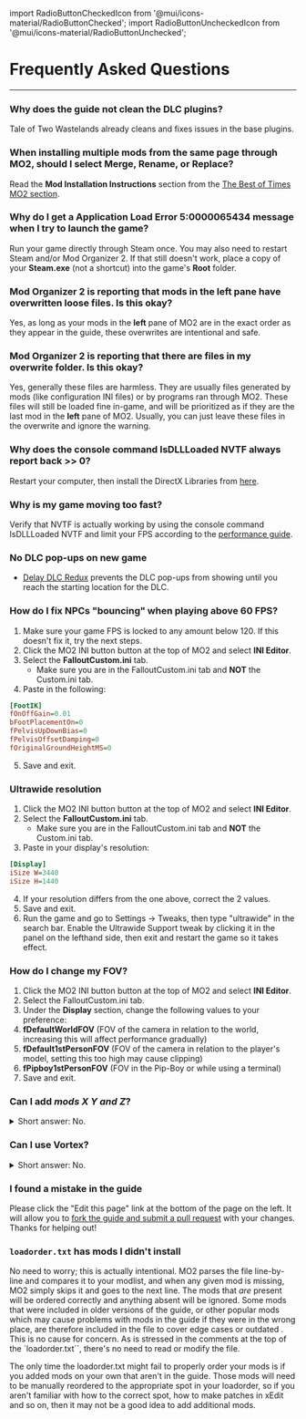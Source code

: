 ﻿import RadioButtonCheckedIcon from '@mui/icons-material/RadioButtonChecked';
import RadioButtonUncheckedIcon from '@mui/icons-material/RadioButtonUnchecked';

# Frequently Asked Questions

---

### Why does the guide not clean the DLC plugins?

Tale of Two Wastelands already cleans and fixes issues in the base plugins.

### When installing multiple mods from the same page through MO2, should I select Merge, Rename, or Replace?

Read the <strong>Mod Installation Instructions</strong> section from the <a href="https://thebestoftimes.moddinglinked.com/mo2.html#installationInstructions" target="_blank">The Best of Times MO2 section</a>.

### Why do I get a Application Load Error 5:0000065434 message when I try to launch the game?

Run your game directly through Steam once. You may also need to restart Steam and/or Mod Organizer 2. If that still doesn't work, place a copy of your <strong>Steam.exe</strong> (not a shortcut) into the game's <strong>Root</strong> folder.

### Mod Organizer 2 is reporting that mods in the left pane have overwritten loose files. Is this okay?

Yes, as long as your mods in the **left** pane of MO2 are in the exact order as they appear in the guide, these overwrites are intentional and safe.

### Mod Organizer 2 is reporting that there are files in my overwrite folder. Is this okay?

Yes, generally these files are harmless. They are usually files generated by mods (like configuration INI files) or by programs ran through MO2. These files will still be loaded fine in-game, and will be prioritized as if they are the last mod in the **left** pane of MO2. Usually, you can just leave these files in the overwrite and ignore the warning.

### Why does the console command IsDLLLoaded NVTF always report back >> 0?

Restart your computer, then install the DirectX Libraries from <a href="https://www.microsoft.com/en-us/download/details.aspx?id=8109" target="_blank">here</a>.

### Why is my game moving too fast?

Verify that NVTF is actually working by using the console command IsDLLLoaded NVTF and limit your FPS according to the <a class="link" href="https://performance.moddinglinked.com" target="_blank">performance guide</a>.

### No DLC pop-ups on new game

- [Delay DLC Redux](gameplay#delay-dlc-redux-ttw) prevents the DLC pop-ups from showing until you reach the starting location for the DLC.

### How do I fix NPCs "bouncing" when playing above 60 FPS?

1. Make sure your game FPS is locked to any amount below 120. If this doesn't fix it, try the next steps.
2. Click the MO2 INI button button at the top of MO2 and select **INI Editor**.
3. Select the **FalloutCustom.ini** tab.
    - Make sure you are in the FalloutCustom.ini tab and **NOT** the Custom.ini tab.
4. Paste in the following:
```ini title="FalloutCustom.ini"
[FootIK]
fOnOffGain=0.01
bFootPlacementOn=0
fPelvisUpDownBias=0
fPelvisOffsetDamping=0
fOriginalGroundHeightMS=0
```
5. Save and exit.

### Ultrawide resolution

1. Click the MO2 INI button button at the top of MO2 and select **INI Editor**.
2. Select the **FalloutCustom.ini** tab.
    - Make sure you are in the FalloutCustom.ini tab and **NOT** the Custom.ini tab.
3. Paste in your display's resolution:
```ini title="FalloutCustom.ini"
[Display]
iSize W=3440
iSize H=1440
```
4. If your resolution differs from the one above, correct the 2 values.
5. Save and exit.
6. Run the game and go to Settings -> Tweaks, then type "ultrawide" in the search bar. Enable the Ultrawide Support tweak by clicking it in the panel on the lefthand side, then exit and restart the game so it takes effect.

### How do I change my FOV?

1. Click the MO2 INI button button at the top of MO2 and select **INI Editor**.
2. Select the FalloutCustom.ini tab.
3. Under the **Display** section, change the following values to your preference:
4. **fDefaultWorldFOV** (FOV of the camera in relation to the world, increasing this will affect performance gradually)
5. **fDefault1stPersonFOV** (FOV of the camera in relation to the player's model, setting this too high may cause clipping)
6. **fPipboy1stPersonFOV** (FOV in the Pip-Boy or while using a terminal)
7. Save and exit.

### Can I add _mods X Y and Z_?

<details>
<summary>Short answer: No.</summary>
<p>Long answer: Well, it depends. No one can tell you with certainty that it is 100% safe to add a mod. Compatibility generally isn't a yes or no question. If you are an experienced modder and understand that many mods will require patching in xEdit and that you will need to manually sort it in your load order, then yes you can probably add that mod. If you are a beginner and don't know how to do any of that, you should not add any mods. Essentially, if you have to ask if you can add a mod, you probably shouldn't.</p>
</details>

### Can I use Vortex?

<details>
<summary>Short answer: No.</summary>
<p>Long answer: The guide is oriented completely towards MO2 and takes advantage of a number of its exclusive features. You should use whatever mod manager you like, but we are unable to accomodate Vortex users looking for support, as none of us use it. If using MO2 is a dealbreaker for you, we recommend <a href="https://youtu.be/Zts-tF0nYIk" target="_blank">Gopher's video tutorial</a> instead of this guide.</p>
</details>

### I found a mistake in the guide

Please click the "Edit this page" link at the bottom of the page on the left. It will allow you to [fork the guide and submit a pull request](https://docs.github.com/en/pull-requests/collaborating-with-pull-requests/proposing-changes-to-your-work-with-pull-requests/creating-a-pull-request-from-a-fork) with your changes. Thanks for helping out!

### `loadorder.txt` has mods I didn't install

No need to worry; this is actually intentional. MO2 parses the file line-by-line and compares it to your modlist, and when any given mod is missing, MO2 simply skips it and goes to the next line. The mods that _are_ present will be ordered correctly and anything absent will be ignored. Some mods that were included in older versions of the guide, or other popular mods which may cause problems with mods in the guide if they were in the wrong place, are therefore included in the file to cover edge cases or outdated . This is no cause for concern. As is stressed in the comments at the top of the `loadorder.txt``, there's no need to read or modify the file.

The only time the loadorder.txt might fail to properly order your mods is if you added mods on your own that aren't in the guide. Those mods will need to be manually reordered to the appropriate spot in your loadorder, so if you aren't familiar with how to the correct spot, how to make patches in xEdit and so on, then it may not be a good idea to add additional mods.
